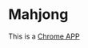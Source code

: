 Mahjong
=========

This is a [Chrome APP](https://chrome.google.com/webstore/detail/caamblncpdokmacccgkbgngcgfahkjhe)
